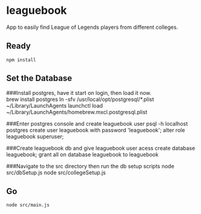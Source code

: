 leaguebook
==========

App to easily find League of Legends players from different colleges.

## Ready
    npm install

## Set the Database

###Install postgres, have it start on login, then load it now.    
    brew install postgres
    ln -sfv /usr/local/opt/postgresql/*.plist ~/Library/LaunchAgents
    launchctl load ~/Library/LaunchAgents/homebrew.mxcl.postgresql.plist

###Enter postgres console and create leaguebook user
    psql -h localhost postgres
    create user leaguebook with password 'leaguebook';
    alter role leaguebook superuser;

###Create leaguebook db and give leaguebook user acess
    create database leaguebook;
    grant all on database leaguebook to leaguebook

###Navigate to the src directory then run the db setup scripts
    node src/dbSetup.js
    node src/collegeSetup.js

## Go
    node src/main.js
